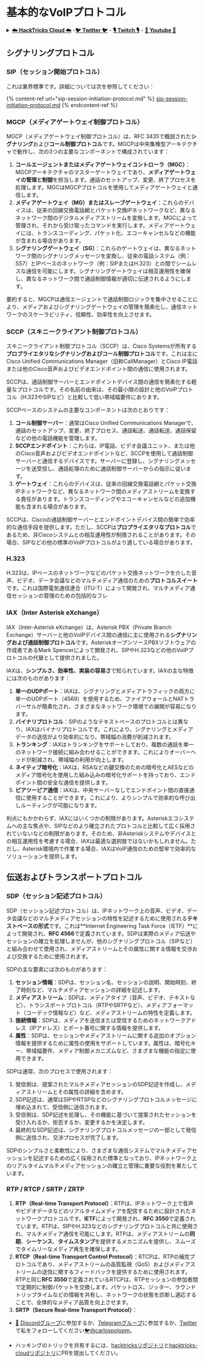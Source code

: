 # 基本的なVoIPプロトコル

<details>

<summary><a href="https://cloud.hacktricks.xyz/pentesting-cloud/pentesting-cloud-methodology"><strong>☁️ HackTricks Cloud ☁️</strong></a> -<a href="https://twitter.com/hacktricks_live"><strong>🐦 Twitter 🐦</strong></a> - <a href="https://www.twitch.tv/hacktricks_live/schedule"><strong>🎙️ Twitch 🎙️</strong></a> - <a href="https://www.youtube.com/@hacktricks_LIVE"><strong>🎥 Youtube 🎥</strong></a></summary>

* **サイバーセキュリティ企業**で働いていますか？ **HackTricksで会社を宣伝**したいですか？または、**PEASSの最新バージョンにアクセスしたり、HackTricksをPDFでダウンロード**したいですか？[**SUBSCRIPTION PLANS**](https://github.com/sponsors/carlospolop)をチェックしてください！
* [**The PEASS Family**](https://opensea.io/collection/the-peass-family)を見つけてください。独占的な[**NFT**](https://opensea.io/collection/the-peass-family)のコレクションです。
* [**公式のPEASS＆HackTricksグッズ**](https://peass.creator-spring.com)を手に入れましょう。
* [**💬**](https://emojipedia.org/speech-balloon/) [**Discordグループ**](https://discord.gg/hRep4RUj7f)または[**telegramグループ**](https://t.me/peass)に**参加**するか、**Twitter**で[**🐦**](https://github.com/carlospolop/hacktricks/tree/7af18b62b3bdc423e11444677a6a73d4043511e9/\[https:/emojipedia.org/bird/README.md)[**@carlospolopm**](https://twitter.com/hacktricks_live)**をフォロー**してください。
* **ハッキングのトリックを共有する**ために、[**hacktricksリポジトリ**](https://github.com/carlospolop/hacktricks)と[**hacktricks-cloudリポジトリ**](https://github.com/carlospolop/hacktricks-cloud)にPRを提出してください。

</details>

## シグナリングプロトコル

### SIP（セッション開始プロトコル）

これは業界標準です。詳細については次を参照してください：

{% content-ref url="sip-session-initiation-protocol.md" %}
[sip-session-initiation-protocol.md](sip-session-initiation-protocol.md)
{% endcontent-ref %}

### MGCP（メディアゲートウェイ制御プロトコル）

MGCP（メディアゲートウェイ制御プロトコル）は、RFC 3435で概説された**シグナリング**および**コール制御プロトコル**です。MGCPは中央集権型アーキテクチャで動作し、次の3つの主要なコンポーネントで構成されています：

1. **コールエージェントまたはメディアゲートウェイコントローラ（MGC）**：MGCPアーキテクチャのマスターゲートウェイであり、**メディアゲートウェイの管理と制御**を担当します。通話のセットアップ、変更、終了プロセスを処理します。MGCはMGCPプロトコルを使用してメディアゲートウェイと通信します。
2. **メディアゲートウェイ（MG）またはスレーブゲートウェイ**：これらのデバイスは、従来の回線交換電話網とパケット交換IPネットワークなど、異なるネットワーク間のデジタルメディアストリームを変換します。MGCによって管理され、それから受け取ったコマンドを実行します。メディアゲートウェイには、トランスコーディング、パケット化、エコーキャンセルなどの機能が含まれる場合があります。
3. **シグナリングゲートウェイ（SG）**：これらのゲートウェイは、異なるネットワーク間のシグナリングメッセージを変換し、従来の電話システム（例：SS7）とIPベースのネットワーク（例：SIPまたはH.323）との間でシームレスな通信を可能にします。シグナリングゲートウェイは相互運用性を確保し、異なるネットワーク間で通話制御情報が適切に伝達されるようにします。

要約すると、MGCPは通信エージェントで通話制御ロジックを集中させることにより、メディアおよびシグナリングゲートウェイの管理を簡素化し、通信ネットワークのスケーラビリティ、信頼性、効率性を向上させます。

### SCCP（スキニークライアント制御プロトコル）

スキニークライアント制御プロトコル（SCCP）は、Cisco Systemsが所有する**プロプライエタリなシグナリングおよびコール制御プロトコル**です。これは主にCisco Unified Communications Manager（旧称CallManager）とCisco IP電話または他のCisco音声およびビデオエンドポイント間の通信に使用されます。

SCCPは、通話制御サーバーとエンドポイントデバイス間の通信を簡素化する軽量なプロトコルです。その名前の由来は、その最小限の設計と他のVoIPプロトコル（H.323やSIPなど）と比較して低い帯域幅要件にあります。

SCCPベースのシステムの主要なコンポーネントは次のとおりです：

1. **コール制御サーバー**：通常はCisco Unified Communications Managerで、通話のセットアップ、変更、終了プロセス、通話転送、通話転送、通話保留などの他の電話機能を管理します。
2. **SCCPエンドポイント**：これらは、IP電話、ビデオ会議ユニット、または他のCisco音声およびビデオエンドポイントなど、SCCPを使用して通話制御サーバーと通信するデバイスです。サーバーに登録し、シグナリングメッセージを送受信し、通話処理のために通話制御サーバーからの指示に従います。
3. **ゲートウェイ**：これらのデバイスは、従来の回線交換電話網とパケット交換IPネットワークなど、異なるネットワーク間のメディアストリームを変換する責任があります。トランスコーディングやエコーキャンセルなどの追加機能も含まれる場合があります。

SCCPは、Ciscoの通話制御サーバーとエンドポイントデバイス間の簡単で効率的な通信手段を提供します。ただし、SCCPは**プロプライエタリなプロトコル**であるため、非Ciscoシステムとの相互運用性が制限されることがあります。その場合、SIPなどの他の標準のVoIPプロトコルがより適している場合があります。

### H.323

H.323は、IPベースのネットワークなどのパケット交換ネットワークを介した音声、ビデオ、データ会議などのマルチメディア通信のための**プロトコルスイート**です。これは国際電気通信連合（ITU-T）によって開発され、マルチメディア通信セッションの管理のための包括的なフレ
### IAX（Inter Asterisk eXchange）

IAX（Inter-Asterisk eXchange）は、Asterisk PBX（Private Branch Exchange）サーバーと他のVoIPデバイス間の通信に主に使用される**シグナリングおよび通話制御プロトコル**です。AsteriskオープンソースPBXソフトウェアの作成者であるMark Spencerによって開発され、SIPやH.323などの他のVoIPプロトコルの代替として提供されました。

IAXは、**シンプルさ、効率性、実装の容易さ**で知られています。IAXの主な特徴には次のものがあります：

1. **単一のUDPポート**：IAXは、シグナリングとメディアトラフィックの両方に単一のUDPポート（4569）を使用するため、ファイアウォールとNATトラバーサルが簡素化され、さまざまなネットワーク環境での展開が容易になります。
2. **バイナリプロトコル**：SIPのようなテキストベースのプロトコルとは異なり、IAXはバイナリプロトコルです。これにより、シグナリングとメディアデータの送信がより効率的になり、帯域幅の消費が削減されます。
3. **トランキング**：IAXはトランキングをサポートしており、複数の通話を単一のネットワーク接続に組み合わせることができます。これによりオーバーヘッドが削減され、帯域幅の利用が向上します。
4. **ネイティブ暗号化**：IAXは、RSAなどの鍵交換のための暗号化とAESなどのメディア暗号化を使用した組み込みの暗号化サポートを持っており、エンドポイント間の安全な通信を提供します。
5. **ピアツーピア通信**：IAXは、中央サーバーなしでエンドポイント間の直接通信に使用することができます。これにより、よりシンプルで効率的な呼び出しルーティングが可能になります。

利点にもかかわらず、IAXにはいくつかの制限があります。Asteriskエコシステムへの主な焦点や、SIPなどのより確立されたプロトコルと比較して広く採用されていないなどの制限があります。そのため、非Asteriskシステムやデバイスとの相互運用性を考慮する場合、IAXは最適な選択肢ではないかもしれません。ただし、Asterisk環境内で作業する場合、IAXはVoIP通信のための堅牢で効率的なソリューションを提供します。

## 伝送およびトランスポートプロトコル

### SDP（セッション記述プロトコル）

SDP（セッション記述プロトコル）は、IPネットワーク上の音声、ビデオ、データ会議などのマルチメディアセッションの特性を記述するために使用される**テキストベースの形式**です。これは**Internet Engineering Task Force（IETF）**によって開発され、**RFC 4566**で定義されています。SDPは実際のメディア伝送やセッションの確立を処理しませんが、他のシグナリングプロトコル（SIPなど）と組み合わせて使用され、メディアストリームとその属性に関する情報を交渉および交換するために使用されます。

SDPの主な要素には次のものがあります：

1. **セッション情報**：SDPは、セッション名、セッションの説明、開始時刻、終了時刻など、マルチメディアセッションの詳細を記述します。
2. **メディアストリーム**：SDPは、メディアタイプ（音声、ビデオ、テキストなど）、トランスポートプロトコル（RTPやSRTPなど）、メディアフォーマット（コーデック情報など）など、メディアストリームの特性を定義します。
3. **接続情報**：SDPは、メディアを送信または受信するためのネットワークアドレス（IPアドレス）とポート番号に関する情報を提供します。
4. **属性**：SDPは、セッションやメディアストリームに関する追加のオプション情報を提供するために属性の使用をサポートしています。属性は、暗号化キー、帯域幅要件、メディア制御メカニズムなど、さまざまな機能の指定に使用できます。

SDPは通常、次のプロセスで使用されます：

1. 発信側は、提案されたマルチメディアセッションのSDP記述を作成し、メディアストリームとその属性の詳細を含めます。
2. SDP記述は、通常はSIPやRTSPなどのシグナリングプロトコルメッセージに埋め込まれて、受信側に送信されます。
3. 受信側は、SDP記述を処理し、その機能に基づいて提案されたセッションを受け入れるか、拒否するか、変更するかを決定します。
4. 最終的なSDP記述は、シグナリングプロトコルメッセージの一部として発信側に送信され、交渉プロセスが完了します。

SDPのシンプルさと柔軟性により、さまざまな通信システムでマルチメディアセッションを記述するための広く採用された標準となっており、IPネットワーク上のリアルタイムマルチメディアセッションの確立と管理に重要な役割を果たしています。

### RTP / RTCP / SRTP / ZRTP

1. **RTP（Real-time Transport Protocol）**：RTPは、IPネットワーク上で音声やビデオデータなどのリアルタイムメディアを配信するために設計されたネットワークプロトコルです。**IETF**によって開発され、**RFC 3550**で定義されています。RTPは、SIPやH.323などのシグナリングプロトコルと共に使用され、マルチメディア通信を可能にします。RTPは、メディアストリームの**同期**、**シーケンス**、**タイムスタンプ**を提供するメカニズムを提供し、スムーズでタイムリーなメディア再生を確保します。
2. **RTCP（Real-time Transport Control Protocol）**：RTCPは、RTPの補完プロトコルであり、メディアストリームの品質監視（QoS）およびメディアストリームの送信に関するフィードバックを提供するために使用されます。RTPと同じ**RFC 3550**で定義されているRTCPは、RTPセッションの参加者間で定期的に制御パケットを交換します。パケットロス、ジッター、ラウンドトリップタイムなどの情報を共有し、ネットワークの状態を診断し適応することで、全体的なメディア品質を向上させます。
3. **SRTP（Secure Real-time Transport Protocol）**：
* [💬](https://emojipedia.org/speech-balloon/) [Discordグループ](https://discord.gg/hRep4RUj7f)に参加するか、[Telegramグループ](https://t.me/peass)に参加するか、[Twitter](https://twitter.com/hacktricks_live)で私をフォローしてください[🐦](https://github.com/carlospolop/hacktricks/tree/7af18b62b3bdc423e11444677a6a73d4043511e9/\[https:/emojipedia.org/bird/README.md)[@carlospolopm](https://twitter.com/hacktricks_live)。

* ハッキングのトリックを共有するには、[hacktricksリポジトリ](https://github.com/carlospolop/hacktricks)と[hacktricks-cloudリポジトリ](https://github.com/carlospolop/hacktricks-cloud)にPRを提出してください。
